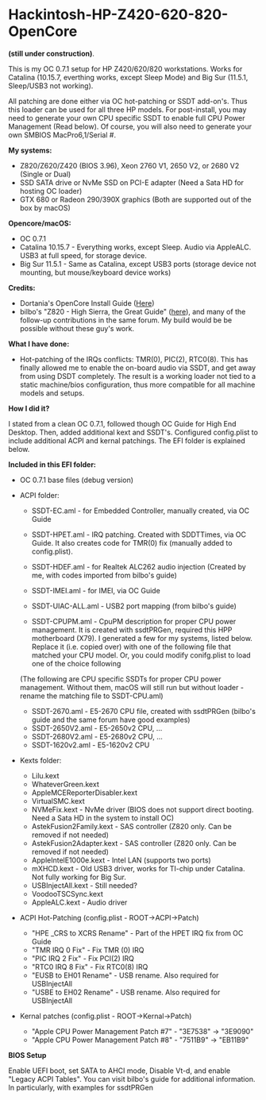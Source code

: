 # Hackintosh-HP-Z420-620-820-OpenCore
**(still under construction)**. 

This is my OC 0.7.1 setup for HP Z420/620/820 workstations. Works for Catalina (10.15.7, everthing works, except Sleep Mode) and Big Sur (11.5.1, Sleep/USB3 not working). 

All patching are done either via OC hot-patching or SSDT add-on's. Thus this loader can be used for all three HP models. For post-install, you may need to generate your own CPU specific SSDT to enable full CPU Power Management (Read below). Of course, you will also need to generate your own SMBIOS MacPro6,1/Serial #.

**My systems:**

- Z820/Z620/Z420 (BIOS 3.96), Xeon 2760 V1, 2650 V2, or 2680 V2 (Single or Dual)
- SSD SATA drive or NvMe SSD on PCI-E adapter (Need a Sata HD for hosting OC loader)
- GTX 680 or Radeon 290/390X graphics (Both are supported out of the box by macOS)
  
**Opencore/macOS:**

- OC 0.7.1
- Catalina 10.15.7 - Everything works, except Sleep. Audio via AppleALC. USB3 at full speed, for storage device.
- Big Sur 11.5.1 - Same as Catalina, except USB3 ports (storage device not mounting, but mouse/keyboard device works)

**Credits:**

- Dortania's OpenCore Install Guide ([Here](https://dortania.github.io/OpenCore-Install-Guide/))
- bilbo's "Z820 - High Sierra, the Great Guide" ([here](https://www.insanelymac.com/forum/topic/335860-guide-2018-z820-high-sierra-the-great-guide-sucess/)), and many of the follow-up contributions in the same forum. My build would be be possible without these guy's work.

**What I have done:**

- Hot-patching of the IRQs conflicts: TMR(0), PIC(2), RTC0(8). This has finally allowed me to enable the on-board audio via SSDT, and get away from using DSDT completely. The result is a working loader not tied to a static machine/bios configuration, thus more compatible for all machine models and setups.

**How I did it?**

I stated from a clean OC 0.7.1, followed though OC Guide for High End Desktop. Then, added additional kext and SSDT's. Configured config.plist to include additional ACPI and kernal patchings. The EFI folder is explained below. 

**Included in this EFI folder:**

- OC 0.7.1 base files (debug version)
- ACPI folder:
	- SSDT-EC.aml		- for Embedded Controller, manually created, via OC Guide
	- SSDT-HPET.aml		- IRQ patching. Created with SDDTTimes, via OC Guide. It also creates code for TMR(0) fix (manually added to config.plist). 
	- SSDT-HDEF.aml		- for Realtek ALC262 audio injection (Created by me, with codes imported from bilbo's guide)
	- SSDT-IMEI.aml		- for IMEI, via OC Guide
	- SSDT-UIAC-ALL.aml	- USB2 port mapping (from bilbo's guide)
	
	- SSDT-CPUPM.aml	- CpuPM description for proper CPU power management. It is created with ssdtPRGen, required this HPP motherboard (X79). I generated a few for my systems, listed below. Replace it (i.e. copied over) with one of the following file that matched your CPU model. Or, you could modify conifg.plist to load one of the choice following     
	
	(The following are CPU specific SSDTs for proper CPU power management. Without them, macOS will still run but without loader - rename the matching file to SSDT-CPU.aml)
	- SSDT-2670.aml		- E5-2670 CPU file, created with ssdtPRGen (bilbo's guide and the same forum have good examples)
	- SSDT-2650V2.aml	- E5-2650v2 CPU, ...
	- SSDT-2680V2.aml	- E5-2680v2 CPU, ...
	- SSDT-1620v2.aml	- E5-1620v2 CPU
	
- Kexts folder:
	- Lilu.kext
	- WhateverGreen.kext
	- AppleMCEReporterDisabler.kext
	- VirtualSMC.kext
	- NVMeFix.kext						- NvMe driver (BIOS does not support direct booting. Need a Sata HD in the system to install OC)
	- AstekFusion2Family.kext			- SAS controller (Z820 only. Can be removed if not needed)
	- AstekFusion2Adapter.kext			- SAS controller (Z820 only. Can be removed if not needed)
	- AppleIntelE1000e.kext				- Intel LAN (supports two ports)
	- mXHCD.kext						- Old USB3 driver, works for TI-chip under Catalina. Not fully working for Big Sur.
	- USBInjectAll.kext					- Still needed?
	- VoodooTSCSync.kext
	- AppleALC.kext						- Audio driver
	
- ACPI Hot-Patching (config.plist - ROOT->ACPI->Patch)
	- "HPE _CRS to XCRS Rename"			- Part of the HPET IRQ fix from OC Guide
	- "TMR IRQ 0 Fix"					- Fix TMR (0) IRQ
	- "PIC IRQ 2 Fix"					- Fix PCI(2) IRQ
	- "RTC0 IRQ 8 Fix"					- Fix RTC0(8) IRQ
	- "EUSB to EH01 Rename"				- USB rename. Also required for USBInjectAll
	- "USBE to EH02 Rename"				- USB rename. Also required for USBInjectAll

- Kernal patches (config.plist - ROOT->Kernal->Patch)
	- "Apple CPU Power Management Patch #7"		- "3E7538" -> "3E9090"
	- "Apple CPU Power Management Patch #8"		- "7511B9" -> "EB11B9"
	
**BIOS Setup**

Enable UEFI boot, set SATA to AHCI mode, Disable Vt-d, and enable "Legacy ACPI Tables". You can visit bilbo's guide for additional information. In particularly,  with examples for ssdtPRGen 